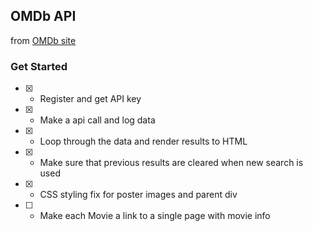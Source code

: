 ## OMDb API
from [OMDb site](http://www.omdbapi.com/)

### Get Started
- [x] - Register and get API key
- [x] - Make a api call and log data 
- [x] - Loop through the data and render results to HTML
- [x] - Make sure that previous results are cleared when new search is used
- [x] - CSS styling fix for poster images and parent div
- [ ] - Make each Movie a link to a single page with movie info
    
